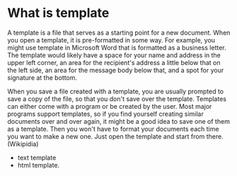 # What is template

A template is a file that serves as a starting point for a new document. When you open a template, it is pre-formatted in some way. For example, you might use template in Microsoft Word that is formatted as a business letter. The template would likely have a space for your name and address in the upper left corner, an area for the recipient's address a little below that on the left side, an area for the message body below that, and a spot for your signature at the bottom.

When you save a file created with a template, you are usually prompted to save a copy of the file, so that you don't save over the template. Templates can either come with a program or be created by the user. Most major programs support templates, so if you find yourself creating similar documents over and over again, it might be a good idea to save one of them as a template. Then you won't have to format your documents each time you want to make a new one. Just open the template and start from there.(Wikipidia)
- text template
- html template.
